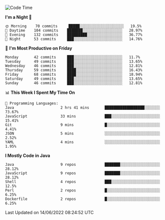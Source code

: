 <!--START_SECTION:waka-->
![Code Time](http://img.shields.io/badge/Code%20Time-0%20secs-blue)

**I'm a Night 🦉** 

```text
🌞 Morning    70 commits     █████░░░░░░░░░░░░░░░░░░░░   19.5% 
🌆 Daytime    104 commits    ███████░░░░░░░░░░░░░░░░░░   28.97% 
🌃 Evening    132 commits    █████████░░░░░░░░░░░░░░░░   36.77% 
🌙 Night      53 commits     ███░░░░░░░░░░░░░░░░░░░░░░   14.76%

```
📅 **I'm Most Productive on Friday** 

```text
Monday       42 commits     ███░░░░░░░░░░░░░░░░░░░░░░   11.7% 
Tuesday      49 commits     ███░░░░░░░░░░░░░░░░░░░░░░   13.65% 
Wednesday    46 commits     ███░░░░░░░░░░░░░░░░░░░░░░   12.81% 
Thursday     59 commits     ████░░░░░░░░░░░░░░░░░░░░░   16.43% 
Friday       68 commits     ████░░░░░░░░░░░░░░░░░░░░░   18.94% 
Saturday     49 commits     ███░░░░░░░░░░░░░░░░░░░░░░   13.65% 
Sunday       46 commits     ███░░░░░░░░░░░░░░░░░░░░░░   12.81%

```


📊 **This Week I Spent My Time On** 

```text
💬 Programming Languages: 
Java                     2 hrs 41 mins       ██████████████████░░░░░░░   73.67% 
JavaScript               33 mins             ███░░░░░░░░░░░░░░░░░░░░░░   15.41% 
Git                      9 mins              █░░░░░░░░░░░░░░░░░░░░░░░░   4.41% 
JSON                     5 mins              ░░░░░░░░░░░░░░░░░░░░░░░░░   2.52% 
YAML                     4 mins              ░░░░░░░░░░░░░░░░░░░░░░░░░   1.95%

```

**I Mostly Code in Java** 

```text
Java                     9 repos             ███████░░░░░░░░░░░░░░░░░░   28.12% 
JavaScript               9 repos             ███████░░░░░░░░░░░░░░░░░░   28.12% 
Shell                    4 repos             ███░░░░░░░░░░░░░░░░░░░░░░   12.5% 
Perl                     2 repos             █░░░░░░░░░░░░░░░░░░░░░░░░   6.25% 
Dockerfile               2 repos             █░░░░░░░░░░░░░░░░░░░░░░░░   6.25%

```



 Last Updated on 14/06/2022 08:24:52 UTC
<!--END_SECTION:waka-->

